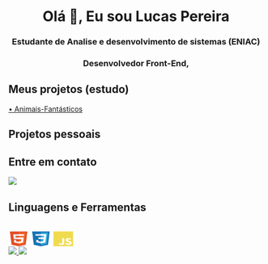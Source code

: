 <h1 align="center">Olá 👋, Eu sou Lucas Pereira</h1>
<h3 align="center">Estudante de Analise e desenvolvimento de sistemas (ENIAC) </h3>
<h3 align="center">Desenvolvedor Front-End,</h3>

<h2>Meus projetos (estudo)</h2> 
  <a href="https://github.com/lucaszpsilva/Animais-Fantasticos">• Animais-Fantásticos</a>
<h2> Projetos pessoais </h2>

<h2> Entre em contato </h2>
  <a href="https://www.linkedin.com/in/lucaszsilva1/" target="_blank"><img src="https://img.shields.io/badge/-LinkedIn-%230077B5?style=for-the-badge&logo=linkedin&logoColor=white" target="_blank"></a> 

<h2> Linguagens e Ferramentas</h2>
  <div style="display: inline_block"><br>
    <img align="center" alt="Rafa-HTML" height="30" width="40" src="https://raw.githubusercontent.com/devicons/devicon/master/icons/html5/html5-original.svg">
    <img align="center" alt="Rafa-CSS" height="30" width="40" src="https://raw.githubusercontent.com/devicons/devicon/master/icons/css3/css3-original.svg">
    <img align="center" alt="Rafa-Js" height="30" width="40" src="https://raw.githubusercontent.com/devicons/devicon/master/icons/javascript/javascript-plain.svg">
  </div>

<div align="left">
  <a href="https://github.com/lucaszpsilva">
  <img height="180em" src="https://github-readme-stats.vercel.app/api?username=lucaszpsilva&show_icons=true&theme=dark&include_all_commits=true&count_private=true"/>
  <img height="180em" src="https://github-readme-stats.vercel.app/api/top-langs/?username=lucaszpsilva&layout=compact&langs_count=7&theme=dark"/>
</div>


